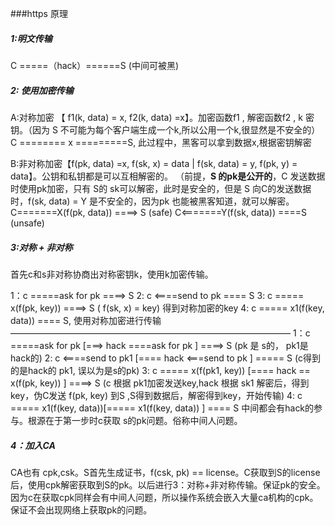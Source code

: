 ###https 原理

##### 1:明文传输

C =====（hack）======S (中间可被黑)

##### 2: 使用加密传输 

A:对称加密 【 f1(k, data) = x, f2(k, data) =x】。加密函数f1 ,  解密函数f2 , k 密钥。（因为 S 不可能为每个客户端生成一个k,所以公用一个k,很显然是不安全的）
	  C ======== x =========S, 此过程中，黑客可以拿到数据x,根据密钥解密

B:非对称加密【f(pk, data) =x, f(sk, x) = data | f(sk, data) = y, f(pk, y) = data】。公钥和私钥都是可以互相解密的。 （前提，**S 的pk是公开的**，C 发送数据时使用pk加密，只有 S的 sk可以解密，此时是安全的，但是 S 向C的发送数据时，f(sk, data) = Y 是不安全的，因为pk 也能被黑客知道，就可以解密。
C=======X(f(pk, data)) ====> S (safe)
C<=======Y(f(sk, data)) ====S (unsafe)

##### 3:对称 + 非对称

首先c和s非对称协商出对称密钥k，使用k加密传输。

1：c =====ask for pk ====> S
2:   c <====send to pk ==== S
3:  c ===== x(f(pk, key)) ====> S ( f(sk, x) = key) 得到对称加密的key
4:  c ===== x1(f(key, data)) ==== S, 使用对称加密进行传输
————————————————————————————————
1：c =====ask for pk     [===> hack ====ask for pk  ] ====> S  (pk 是 s的， pk1是 hack的)
2:   c <====send to pk1 [==== hack <===send to pk ] ===== S (c得到的是hack的 pk1, 误以为是s的pk)
3:  c ===== x(f(pk1, key))  [==== hack == x(f(pk, key))  ] ====> S (c 根据 pk1加密发送key,hack 根据 sk1 解密后，得到 key，伪C发送 f(pk, key) 到S ,S得到数据后，解密得到key，开始传输)
4:  c ===== x1(f(key, data))[===== x1(f(key, data))   ] ==== S
中间都会有hack的参与。根源在于第一步时c获取 s的pk问题。俗称中间人问题。

##### 4：加入CA

CA也有 cpk,csk。S首先生成证书，f(csk, pk) == license。C获取到S的license后，使用cpk解密获取到S的pk。以后进行3：对称+非对称传输。保证pk的安全。 因为c在获取cpk同样会有中间人问题，所以操作系统会嵌入大量ca机构的cpk。保证不会出现网络上获取pk的问题。




